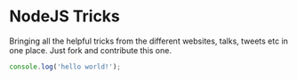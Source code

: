 # NodeJS Tricks

Bringing all the helpful tricks from the different websites, talks, tweets etc in one place. Just fork and contribute this one. 
```javascript
console.log('hello world!');
```